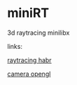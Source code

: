 # miniRT
3d raytracing minilibx

links:

[raytracing habr](https://habr.com/ru/post/342510/)

[camera opengl](https://ravesli.com/urok-9-kamera-v-opengl/)
